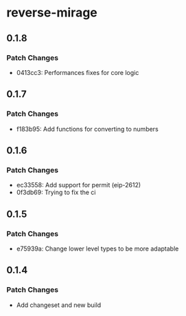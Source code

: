 # reverse-mirage

## 0.1.8

### Patch Changes

- 0413cc3: Performances fixes for core logic

## 0.1.7

### Patch Changes

- f183b95: Add functions for converting to numbers

## 0.1.6

### Patch Changes

- ec33558: Add support for permit (eip-2612)
- 0f3db69: Trying to fix the ci

## 0.1.5

### Patch Changes

- e75939a: Change lower level types to be more adaptable

## 0.1.4

### Patch Changes

- Add changeset and new build
